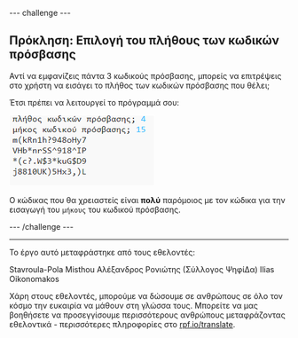 --- challenge ---
## Πρόκληση: Επιλογή του πλήθους των κωδικών πρόσβασης
Αντί να εμφανίζεις πάντα 3 κωδικούς πρόσβασης, μπορείς να επιτρέψεις στο χρήστη να εισάγει το πλήθος των κωδικών πρόσβασης που θέλει;

Έτσι πρέπει να λειτουργεί το πρόγραμμά σου:

![στιγμιότυπο οθόνης](images/passwords-choose-number.png)

Ο κώδικας που θα χρειαστείς είναι __πολύ__ παρόμοιος με τον κώδικα για την εισαγωγή του `μήκους` του κωδικού πρόσβασης.



--- /challenge ---


***
Το έργο αυτό μεταφράστηκε από τους εθελοντές:

Stavroula-Pola Misthou
Αλέξανδρος Ρονιώτης (Σύλλογος ΨηφίΔα)
Ilias Oikonomakos

Χάρη στους εθελοντές, μπορούμε να δώσουμε σε ανθρώπους σε όλο τον κόσμο την ευκαιρία να μάθουν στη γλώσσα τους. Μπορείτε να μας βοηθήσετε να προσεγγίσουμε περισσότερους ανθρώπους μεταφράζοντας εθελοντικά - περισσότερες πληροφορίες στο [rpf.io/translate](https://rpf.io/translate).